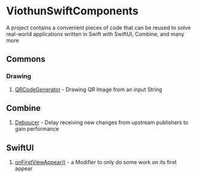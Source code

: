 # ViothunSwiftComponents
A project contains a convenient pieces of code that can be reused to solve real-world applications written in Swift with SwiftUI, Combine, and many more

## Commons
### Drawing
1. [QRCodeGenerator](/ViothunSwiftUIComponents/Commons/Drawing) - Drawing QR Image from an input String

## Combine
1. [Deboucer](/ViothunSwiftUIComponents/Combine/Debouncer.swift) - Delay receiving new changes from upstream publishers to gain performance


## SwiftUI
1. [onFirstViewAppear()](/ViothunSwiftUIComponents/SwiftUI/ViewModifiers/OnFirstAppearModifier.swift) - a Modifier to only do some work on its first appear
